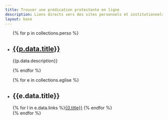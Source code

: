 ```yaml
---
title: Trouver une prédication protestante en ligne
description: Liens directs vers des sites personnels et institutionnels qui proposent régulièrement des prédications en ligne. 
layout: base
---
```


<ul class="cards">
{% for p in collections.perso %}
<li class="card">
    <h2><a href="{{p.data.link}}" target="_blank">{{p.data.title}}</a></h2>
    <p>{{p.data.description}}</p>
</li>
{% endfor %}

{% for e in collections.eglise %}
<li class="card">

## {{e.data.title}}

<div class="links">{% for l in e.data.links %}<a href="{{l.url}}" target="_blank">{{l.title}}</a> {% endfor %}</div>

</li>
{% endfor %}

</ul>